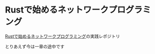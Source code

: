 # Rustで始めるネットワークプログラミング

[Rustで始めるネットワークプログラミング](https://cha-shu00.hatenablog.com/entry/2019/06/12/231526)の実践レポジトリ

とりあえず今は一章の途中です
